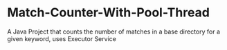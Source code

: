 # Match-Counter-With-Pool-Thread
A Java Project that counts the number of matches in a base directory for a given keyword, uses Executor Service
